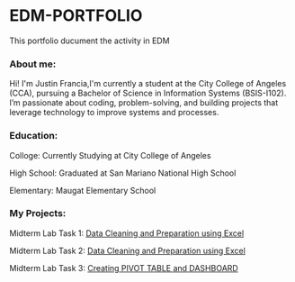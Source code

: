 # EDM-PORTFOLIO
This portfolio ducument the activity in EDM
### About me:
Hi! I'm Justin Francia,I'm currently a student at the City College of Angeles (CCA), pursuing a Bachelor of Science in Information Systems (BSIS-I102). I’m passionate about coding, problem-solving, and building projects that leverage technology to improve systems and processes.

### Education:
Colloge: Currently Studying at City College of Angeles

High School: Graduated at San Mariano National High School

Elementary: Maugat Elementary School


### My Projects:
Midterm Lab Task 1: [Data Cleaning and Preparation using Excel](MidtermTask1/task1.md)

Midterm Lab Task 2: [Data Cleaning and Preparation using Excel](MidtermTask2/task2.md)


Midterm Lab Task 3: [Creating PIVOT TABLE and DASHBOARD](Midterm_Task3/Task_3)
